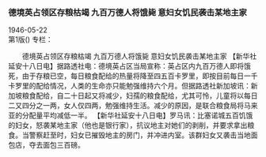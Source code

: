 ### 德境英占领区存粮枯竭  九百万德人将饿毙  意妇女饥民袭击某地主家  

1946-05-22  
第1版()
专栏：

　　德境英占领区存粮枯竭
    九百万德人将饿毙
    意妇女饥民袭击某地主家
    【新华社延安十八日电】据路透社电：德境英占区当局宣称：英占区内九百万德人即将饿死，由于存粮已空，每日粮食配给的热量将降至四五百卡罗里，即按目前每日一千卡罗里的配给情况，人类的生命亦只能勉强维持六个月。但据路透社新加坡讯：新加坡粮食配给，自二十日起又将减少，妇孺的粮食配给，尤其可怜，儿童将以每日二又四分之一两，女人仅四两，勉强维持生活。减少的原因，是联合粮食局将马来亚的分配量平均减低一半。
    【新华社延安十八日电】罗马讯：比塞诺城五百饥饿的妇女，怒袭某地主家（他也是银行家），抗议地主对她们的剥削，并要求拿出粮食。当警察赶至时，妇女已摧毁地主的房门，并冲进内室。该群妇女又袭击当地面包店，夺去面包三百磅。  
